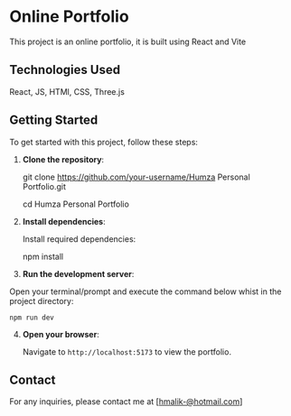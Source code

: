 # Online Portfolio

This project is an online portfolio, it is built using React and Vite

## Technologies Used

React, JS, HTMl, CSS, Three.js

## Getting Started

To get started with this project, follow these steps:

1. **Clone the repository**:

   git clone https://github.com/your-username/Humza Personal Portfolio.git

   cd Humza Personal Portfolio

2. **Install dependencies**:

   Install required dependencies:

   npm install

3. **Run the development server**:

Open your terminal/prompt and execute the command below whist in the project directory:

    npm run dev

4. **Open your browser**:

   Navigate to `http://localhost:5173` to view the portfolio.

## Contact

For any inquiries, please contact me at [hmalik-@hotmail.com]
